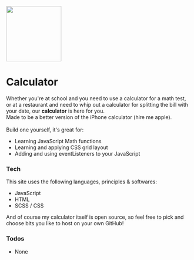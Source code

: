 <img src="https://jdmcgrath.github.io/calculator/assets/images/calculator.svg" width="150"/>

#  Calculator

Whether you're at school and you need to use a calculator for a math test, or at a restaurant and need to whip out a calculator for splitting the bill with your date, our **calculator** is here for you. <br /> Made to be a better version of the iPhone calculator (hire me apple). <br /><br /> Build one yourself, it's great for: 
 - Learning JavaScript Math functions
 - Learning and applying CSS grid layout
 - Adding and using eventListeners to your JavaScript
### Tech
This site uses the following languages, principles & softwares:
  - JavaScript
  - HTML
  - SCSS / CSS
  
And of course my calculator itself is open source, so feel free to pick and choose bits you like to host on your own GitHub!

### Todos
 -  None
